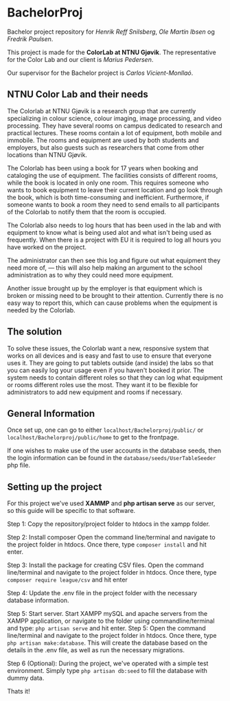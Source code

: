 # BachelorProj
Bachelor project repository for *Henrik Reff Snilsberg*, *Ole Martin Ibsen* og *Fredrik Paulsen*.

This project is made for the **ColorLab at NTNU Gjøvik**. The representative for the Color Lab and our client is *Marius Pedersen*. 

Our supervisor for the Bachelor project is *Carlos Vicient-Monllaó*.


## NTNU Color Lab and their needs
The Colorlab at NTNU Gjøvik is a research group that are currently specializing in colour science, colour imaging, image processing, and video processing. They have several rooms on campus dedicated to research and practical lectures. These rooms contain a lot of equipment, both mobile and immobile. The rooms and equipment are used by both students and employers, but also guests such as researchers that come from other locations than NTNU Gjøvik. 

The Colorlab has been using a book for 17 years when booking and cataloging the use of equipment. The facilities consists of different rooms, while the book is located in only one room. This requires someone who wants to book equipment to leave their current location and go look through the book, which is both time-consuming and inefficient. Furthermore, if someone wants to book a room they need to send emails to all participants of the Colorlab to notify them that the room is occupied. 

The Colorlab also needs to log hours that has been used in the lab and with equipment to know what is being used alot and what isn't being used as frequently. When there is a project with EU it is required to log all hours you have worked on the project.

The administrator can then see this log and figure out what equipment they need more of, — this will also help making an argument to the school administration as to why they could need more equipment.

Another issue brought up by the employer is that equipment which is broken or missing need to be brought to their attention. Currently there is no easy way to report this, which can cause problems when the equipment is needed by the Colorlab.

## The solution
To solve these issues, the Colorlab want a new, responsive system that works on all devices and is easy and fast to use to ensure that everyone uses it. They are going to put tablets outside (and inside) the labs so that you can easily log your usage even if you haven't booked it prior. The system needs to contain different roles so that they can log what equipment or rooms different roles use the most. They want it to be flexible for administrators to add new equipment and rooms if necessary.

## General Information
Once set up, one can go to either ```localhost/Bachelorproj/public/``` or ```localhost/Bachelorproj/public/home``` 
to get to the frontpage.

If one wishes to make use of the user accounts in the database seeds, then the login information
can be found in the ```database/seeds/UserTableSeeder``` php file.

## Setting up the project
For this project we've used **XAMMP** and **php artisan serve** as our server, so this guide will be specific to that software.

Step 1:
	Copy the repository/project folder to htdocs in the xampp folder.

Step 2: Install composer
	Open the command line/terminal and navigate to the project folder in htdocs.
	Once there, type ```composer install``` and hit enter.

Step 3: Install the package for creating CSV files.
	Open the command line/terminal and navigate to the project folder in htdocs.
	Once there, type ```composer require league/csv``` and hit enter

Step 4:
	Update the .env file in the project folder with the necessary database information.

Step 5:
	Start server.
	Start XAMPP mySQL and apache servers from the XAMPP application,
	or navigate to the folder using commandline/terminal and type:
	```php artisan serve``` and hit enter.
Step 5: 
	Open the command line/terminal and navigate to the project folder in htdocs.
	Once there, type ```php artisan make:database```. 
	This will create the database based on the details in the .env file, as well as run
the necessary migrations.

Step 6 (Optional): 
	During the project, we've operated with a simple test environment.
	Simply type ```php artisan db:seed``` to fill the database with dummy data.

Thats it!



